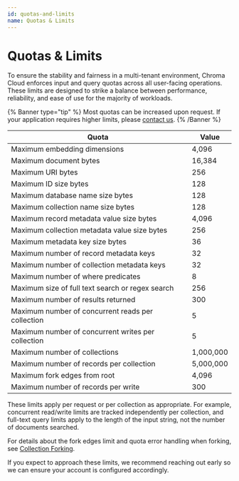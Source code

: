 ```yaml
---
id: quotas-and-limits
name: Quotas & Limits
---
```


# Quotas & Limits

To ensure the stability and fairness in a multi-tenant environment, Chroma Cloud enforces input and query quotas across all user-facing operations. These limits are designed to strike a balance between performance, reliability, and ease of use for the majority of workloads.

{% Banner type="tip" %}
Most quotas can be increased upon request. If your application requires higher limits, please [contact us](mailto:support@trychroma.com).
{% /Banner %}

| **Quota**                                           | **Value**   |
| --------------------------------------------------- | ----------- |
| Maximum embedding dimensions                        | 4,096       |
| Maximum document bytes                              | 16,384      |
| Maximum URI bytes                                   | 256         |
| Maximum ID size bytes                               | 128         |
| Maximum database name size bytes                    | 128         |
| Maximum collection name size bytes                  | 128         |
| Maximum record metadata value size bytes            | 4,096       |
| Maximum collection metadata value size bytes        | 256         |
| Maximum metadata key size bytes                     | 36          |
| Maximum number of record metadata keys              | 32          |
| Maximum number of collection metadata keys          | 32          |
| Maximum number of where predicates                  | 8           |
| Maximum size of full text search or regex search    | 256         |
| Maximum number of results returned                  | 300         |
| Maximum number of concurrent reads per collection   | 5           |
| Maximum number of concurrent writes per collection  | 5           |
| Maximum number of collections                       | 1,000,000   |
| Maximum number of records per collection            | 5,000,000   |
| Maximum fork edges from root                        | 4,096       |
| Maximum number of records per write                 | 300         |

These limits apply per request or per collection as appropriate. For example, concurrent read/write limits are tracked independently per collection, and full-text query limits apply to the length of the input string, not the number of documents searched.

For details about the fork edges limit and quota error handling when forking, see [Collection Forking](./collection-forking).

If you expect to approach these limits, we recommend reaching out early so we can ensure your account is configured accordingly.
